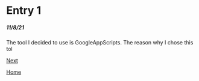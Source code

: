 # Entry 1
##### 11/8/21
The tool I decided to use is GoogleAppScripts. The reason why I chose this tol 



[Next](entry02.md)

[Home](../README.md)
